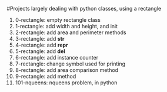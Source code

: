 #Projects largely dealing with python classes, using a rectangle
1. 0-rectangle: empty rectangle class
1. 1-rectangle: add width and height, and init
2. 2-rectangle: add area and perimeter methods
3. 3-rectangle: add __str__
4. 4-rectangle: add __repr__
5. 5-rectangle: add __del__
6. 6-rectangle: add instance counter
7. 7-rectangle: change symbol used for printing
8. 8-rectangle: add area comparison method
9. 9-rectangle: add method
10. 101-nqueens: nqueens problem, in python
